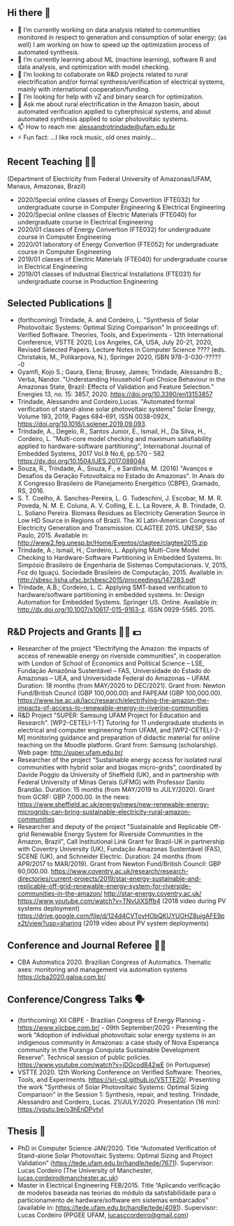 ## Hi there 👋

- 🔭 I’m currently working on data analysis related to communities monitored in respect to generation and consumption of solar energy; (as well) I am working on how to speed up the optimization process of automated synthesis.
- 🌱 I’m currently learning about ML (machine learning), software R and data analysis, and optimization with model checking.
- 👯 I’m looking to collaborate on R&D projects related to rural electrification and/or formal synthesis/verification of electrical systems, mainly with international cooperation/funding.
- 🤔 I’m looking for help with vZ and binary search for optimization.
- 💬 Ask me about rural electrification in the Amazon basin, about automated verification applied to cyberphisical systems, and about automated synthesis applied to solar photovoltaic systems.
- 📫 How to reach me: alessandrotrindade@ufam.edu.br
- ⚡ Fun fact: ...I like rock music, old ones mainly...


## Recent Teaching :man_teacher:
(Department of Electricity from Federal University of Amazonas/UFAM, Manaus, Amazonas, Brazil)
- 2020/Special online classes of Energy Convertion (FTE032) for undergraduate course in Computer Engineering & Electrical Engineering
- 2020/Special online classes of Electric Materials (FTE040) for undergraduate course in Electrical Engineering
- 2020/01 classes of Energy Convertion (FTE032) for undergraduate course in Computer Engineering 
- 2020/01 laboratory of Energy Convertion (FTE052) for undergraduate course in Computer Engineering 
- 2019/01 classes of Electric Materials (FTE040) for undergraduate course in Electrical Engineering
- 2019/01 classes of Industrial Electrical Installations (FTE031) for undergraduate course in Production Engineering


## Selected Publications :page_facing_up:
- (forthcoming) Trindade, A. and Cordeiro, L. "Synthesis of Solar Photovoltaic Systems: Optimal Sizing Comparison" In proceedings of: Verified Software. Theories, Tools, and Experiments - 12th International Conference, VSTTE 2020, Los Angeles, CA, USA, July 20-21, 2020, Revised Selected Papers. Lecture Notes in Computer Science ???? (eds. Christakis, M., Polikarpova, N.), Springer 2020, ISBN 978-3-030-?????-0
- Gyamfi, Kojo S.; Gaura, Elena; Brusey, James; Trindade, Alessandro B.; Verba, Nandor. "Understanding Household Fuel Choice Behaviour in the Amazonas State, Brazil: Effects of Validation and Feature Selection." Energies 13, no. 15: 3857, 2020. https://doi.org/10.3390/en13153857 
- Trindade, Alessandro and Cordeiro,Lucas. "Automated formal verification of stand-alone solar photovoltaic systems" Solar Energy, Volume 193, 2019, Pages 684-691, ISSN 0038-092X, https://doi.org/10.1016/j.solener.2019.09.093.
- Trindade, A., Degelo, R., Santos Junior, E., Ismail, H., Da Silva, H., Cordeiro, L. "Multi-core model checking and maximum satisfiability applied to hardware-software partitioning", International Journal of Embedded Systems, 2017 Vol.9 No.6, pp.570 - 582 https://dx.doi.org/10.1504/IJES.2017.088044
- Souza, R., Trindade, A., Souza, F., e Sardinha, M. (2016) "Avanços e Desafios da Geração Fotovoltaica no Estado do Amazonas". In Anais do X Congresso Brasileiro de Planejamento Energético (CBPE), Gramado, RS, 2016.
- S. T. Coelho, A. Sanches-Pereira, L. G. Tudeschini, J. Escobar, M. M. R. Poveda, N. M. E. Coluna, A. V. Colling, E. L. La Rovere, A. B. Trindade, O. L. Soliano Pereira. Biomass Residues as Electricity Generation Source in Low HD Source in Regions of Brazil. The XI Latin-American Congress of Electricity Generation and Transmission. CLAGTEE 2015. UNESP, São Paulo, 2015. Available in: http://www2.feg.unesp.br/Home/Eventos/clagtee/clagtee2015.zip
- Trindade, A.; Ismail, H.; Cordeiro, L. Applying Multi-Core Model Checking to Hardware-Software Partitioning in Embedded Systems. In: Simpósio Brasileiro de Engenharia de Sistemas Computacionais. V, 2015, Foz do Iguaçú. Sociedade Brasileiro de Computação, 2015. Available in: http://sbesc.lisha.ufsc.br/sbesc2015/proceedings/147283.pdf
- Trindade, A.B.; Cordeiro, L. C. Applying SMT-based verification to hardware/software partitioning in embedded systems. In: Design Automation for Embedded Systems. Springer US. Online. Available in: <http://dx.doi.org/10.1007/s10617-015-9163-z>. ISSN 0929-5585. 2015.


## R&D Projects and Grants :man_scientist: :dollar:
-  Researcher of the project “Electrifying the Amazon: the impacts of access of renewable energy on riverside communities”, in cooperation with London of School of Economics and Political Science – LSE, Fundação Amazônia Sustentável – FAS, Universidade do Estado do Amazonas – UEA, and Universidade Federal do Amazonas – UFAM. Duration: 18 months (from MAY/2020 to DEC/2021). Grant from: Newton Fund/British Council (GBP 100,000.00) and FAPEAM (GBP 100,000.00). https://www.lse.ac.uk/lacc/research/electrifying-the-amazon-the-impacts-of-access-to-renewable-energy-in-riverine-communities
-  R&D Project "SUPER: Samsung UFAM Project for Education and Research". [WP2-CETELI-1-T] Tutoring for 11 undergraduate students in electrical and computer engineering from UFAM, and [WP2-CETELI-2-M] monitoring guidance and preparation of didactic material for online teaching on the Moodle platform. Grant from: Samsung (scholarship). Web page: http://super.ufam.edu.br/ 
-  Researcher of the project “Sustainable energy access for isolated rural communities with hybrid solar and biogas micro-grids”, coordinated by Davide Poggio da University of Sheffield (UK), and in partnership with Federal University of Minas Gerais (UFMG) with Professor Danilo Brandão. Duration: 15 months (from MAY/2019 to JULY/2020). Grant from GCRF: GBP 7,000.00. In the news: https://www.sheffield.ac.uk/energy/news/new-renewable-energy-microgrids-can-bring-sustainable-electricity-rural-amazon-communities
-  Researcher and deputy of the project "Sustainable and Replicable Off-grid Renewable Energy System for Riverside Communities in the Amazon, Brazil", Call Institutional Link Grant for Brazil-UK in partnership with Coventry University (UK), Fundação Amazonas Sustentável (FAS), SCENE (UK), and Schneider Electric. Duration: 24 months (from APR/2017 to MAR/2019). Grant from Newton Fund/British Council: GBP 60,000.00. https://www.coventry.ac.uk/research/research-directories/current-projects/2019/star-energy-sustainable-and-replicable-off-grid-renewable-energy-system-for-riverside-communities-in-the-amazon/ http://star-energy.coventry.ac.uk/ https://www.youtube.com/watch?v=TNvUiXSffb4 (2018 video during PV systems deployment) https://drive.google.com/file/d/124d4CVTovHObQKUYUOHZ8ujgAFE9px2t/view?usp=sharing (2019 vídeo about PV system deployments)


## Conference and Journal Referee :man_judge:
-  CBA Automatica 2020. Brazilian Congress of Automatics. Thematic axes: monitoring and management via automation systems https://cba2020.galoa.com.br/


## Conference/Congress Talks :speaking_head:
-  (forthcoming) XII CBPE - Brazilian Congress of Energy Planning - https://www.xiicbpe.com.br/ - 09th September/2020 - Presenting the work "Adoption of individual photovoltaic solar energy systems in an indigenous community in Amazonas: a case study of Nova Esperança community in the Puranga Conquista Sustainable Development Reserve". Technical session of public policies. https://www.youtube.com/watch?v=jDGcod842wE (in Portuguese)
-  VSTTE 2020. 12th Working Conference on Verified Software: Theories, Tools, and Experiments. https://sri-csl.github.io/VSTTE20/. Presenting the work "Synthesis of Solar Photovoltaic Systems: Optimal Sizing Comparison" in the Session 1: Synthesis, repair, and testing. Trindade, Alessandro and Cordeiro, Lucas. 21/JULY/2020. Presentation (16 min): https://youtu.be/o3hEnDPytyI 


## Thesis :closed_book:
-  PhD in Computer Science JAN/2020. Title “Automated Verification of Stand-alone Solar Photovoltaic Systems: Optimal Sizing and Project Validation” (https://tede.ufam.edu.br/handle/tede/7671). Supervisor: Lucas Cordeiro (The University of Manchester, lucas.cordeiro@manchester.ac.uk) 
-  Master in Electrical Engineering FEB/2015. Title “Aplicando verificação de modelos baseada nas teorias do módulo da satisfabilidade para o particionamento de hardware/software em sistemas embarcados” (available in: https://tede.ufam.edu.br/handle/tede/4091). Supervisor: Lucas Cordeiro (PPGEE UFAM, lucasccordeiro@gmail.com) 

<!--
**abtrindade/abtrindade** is a ✨ _special_ ✨ repository because its `README.md` (this file) appears on your GitHub profile.

Here are some ideas to get you started:

- 🔭 I’m currently working on data analysis related to communities monitored in respect to generation and consumption of solar energy; also I am working with t
- 🌱 I’m currently learning about machine learning, software R, optimization with model checking.
- 👯 I’m looking to collaborate on R&D projects related to rural electrification, mainly with international cooperation.
- 🤔 I’m looking for help with vZ and binary search for optimization.
- 💬 Ask me about rural electrification in the Amazon basin, about automated verification applied to CSP, and about automated synthesis applied to solar photovoltaic systems.
- 📫 How to reach me: alessandrotrindade@ufam.edu.br
- ⚡ Fun fact: ...I like of old rock...
-->
